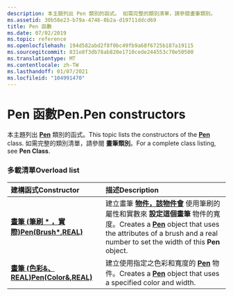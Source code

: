```yaml
---
description: 本主題列出 Pen 類別的函式。 如需完整的類別清單，請參閱畫筆類別。
ms.assetid: 30b58e23-b79a-4746-8b2a-d19711ddcd69
title: Pen 函數
ms.date: 07/02/2019
ms.topic: reference
ms.openlocfilehash: 194d582abd2f8f0bc49fb9a68f6725b187a19115
ms.sourcegitcommit: 831e8f3db78ab820e1710cede244553c70e50500
ms.translationtype: MT
ms.contentlocale: zh-TW
ms.lasthandoff: 01/07/2021
ms.locfileid: "104991470"
---
```

# <a name="penpen-constructors"></a><span data-ttu-id="e9827-104">Pen 函數</span><span class="sxs-lookup"><span data-stu-id="e9827-104">Pen.Pen constructors</span></span>

<span data-ttu-id="e9827-105">本主題列出 [**Pen**](/windows/win32/api/gdipluspen/nl-gdipluspen-pen) 類別的函式。</span><span class="sxs-lookup"><span data-stu-id="e9827-105">This topic lists the constructors of the [**Pen**](/windows/win32/api/gdipluspen/nl-gdipluspen-pen) class.</span></span> <span data-ttu-id="e9827-106">如需完整的類別清單，請參閱 **畫筆類別**。</span><span class="sxs-lookup"><span data-stu-id="e9827-106">For a complete class listing, see **Pen Class**.</span></span>

### <a name="overload-list"></a><span data-ttu-id="e9827-107">多載清單</span><span class="sxs-lookup"><span data-stu-id="e9827-107">Overload list</span></span>



| <span data-ttu-id="e9827-108">建構函式</span><span class="sxs-lookup"><span data-stu-id="e9827-108">Constructor</span></span>                                                      | <span data-ttu-id="e9827-109">描述</span><span class="sxs-lookup"><span data-stu-id="e9827-109">Description</span></span>                                                                                                                                                        |
|:-----------------------------------------------------------------|:-------------------------------------------------------------------------------------------------------------------------------------------------------------------|
| <span data-ttu-id="e9827-110">[**畫筆 (筆刷 \* ，實際)**](/windows/win32/api/gdipluspen/nf-gdipluspen-pen-pen(inconstbrush_inreal))</span><span class="sxs-lookup"><span data-stu-id="e9827-110">[**Pen(Brush\*,REAL)**](/windows/win32/api/gdipluspen/nf-gdipluspen-pen-pen(inconstbrush_inreal))</span></span> | <span data-ttu-id="e9827-111">建立畫筆 [**物件，該物件會**](/windows/win32/api/gdipluspen/nl-gdipluspen-pen) 使用筆刷的屬性和實數來 **設定這個畫筆** 物件的寬度。</span><span class="sxs-lookup"><span data-stu-id="e9827-111">Creates a [**Pen**](/windows/win32/api/gdipluspen/nl-gdipluspen-pen) object that uses the attributes of a brush and a real number to set the width of this **Pen** object.</span></span><br/> |
| <span data-ttu-id="e9827-112">[**畫筆 (色彩&、REAL)**](/windows/win32/api/gdipluspen/nf-gdipluspen-pen-pen(inconstcolor__inreal))</span><span class="sxs-lookup"><span data-stu-id="e9827-112">[**Pen(Color&,REAL)**](/windows/win32/api/gdipluspen/nf-gdipluspen-pen-pen(inconstcolor__inreal))</span></span>  | <span data-ttu-id="e9827-113">建立使用指定之色彩和寬度的 [**Pen**](/windows/win32/api/gdipluspen/nl-gdipluspen-pen) 物件。</span><span class="sxs-lookup"><span data-stu-id="e9827-113">Creates a [**Pen**](/windows/win32/api/gdipluspen/nl-gdipluspen-pen) object that uses a specified color and width.</span></span><br/>                                                         |



 

 
